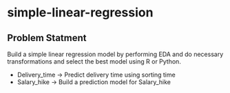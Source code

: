 # simple-linear-regression

## Problem Statment
Build a simple linear regression model by performing EDA and do necessary transformations and select the best model using R or Python.
- Delivery_time -> Predict delivery time using sorting time
- Salary_hike -> Build a prediction model for Salary_hike
